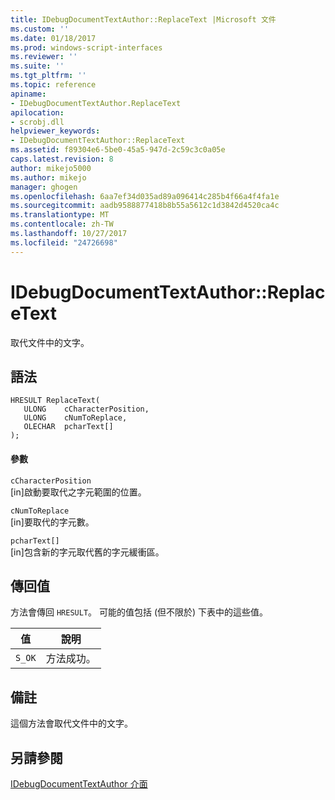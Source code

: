 ```yaml
---
title: IDebugDocumentTextAuthor::ReplaceText |Microsoft 文件
ms.custom: ''
ms.date: 01/18/2017
ms.prod: windows-script-interfaces
ms.reviewer: ''
ms.suite: ''
ms.tgt_pltfrm: ''
ms.topic: reference
apiname:
- IDebugDocumentTextAuthor.ReplaceText
apilocation:
- scrobj.dll
helpviewer_keywords:
- IDebugDocumentTextAuthor::ReplaceText
ms.assetid: f89304e6-5be0-45a5-947d-2c59c3c0a05e
caps.latest.revision: 8
author: mikejo5000
ms.author: mikejo
manager: ghogen
ms.openlocfilehash: 6aa7ef34d035ad89a096414c285b4f66a4f4fa1e
ms.sourcegitcommit: aadb9588877418b8b55a5612c1d3842d4520ca4c
ms.translationtype: MT
ms.contentlocale: zh-TW
ms.lasthandoff: 10/27/2017
ms.locfileid: "24726698"
---
```

# <a name="idebugdocumenttextauthorreplacetext"></a>IDebugDocumentTextAuthor::ReplaceText
取代文件中的文字。  
  
## <a name="syntax"></a>語法  
  
```  
HRESULT ReplaceText(  
   ULONG    cCharacterPosition,  
   ULONG    cNumToReplace,  
   OLECHAR  pcharText[]  
);  
```  
  
#### <a name="parameters"></a>參數  
 `cCharacterPosition`  
 [in]啟動要取代之字元範圍的位置。  
  
 `cNumToReplace`  
 [in]要取代的字元數。  
  
 `pcharText[]`  
 [in]包含新的字元取代舊的字元緩衝區。  
  
## <a name="return-value"></a>傳回值  
 方法會傳回 `HRESULT`。 可能的值包括 (但不限於) 下表中的這些值。  
  
|值|說明|  
|-----------|-----------------|  
|`S_OK`|方法成功。|  
  
## <a name="remarks"></a>備註  
 這個方法會取代文件中的文字。  
  
## <a name="see-also"></a>另請參閱  
 [IDebugDocumentTextAuthor 介面](../../winscript/reference/idebugdocumenttextauthor-interface.md)